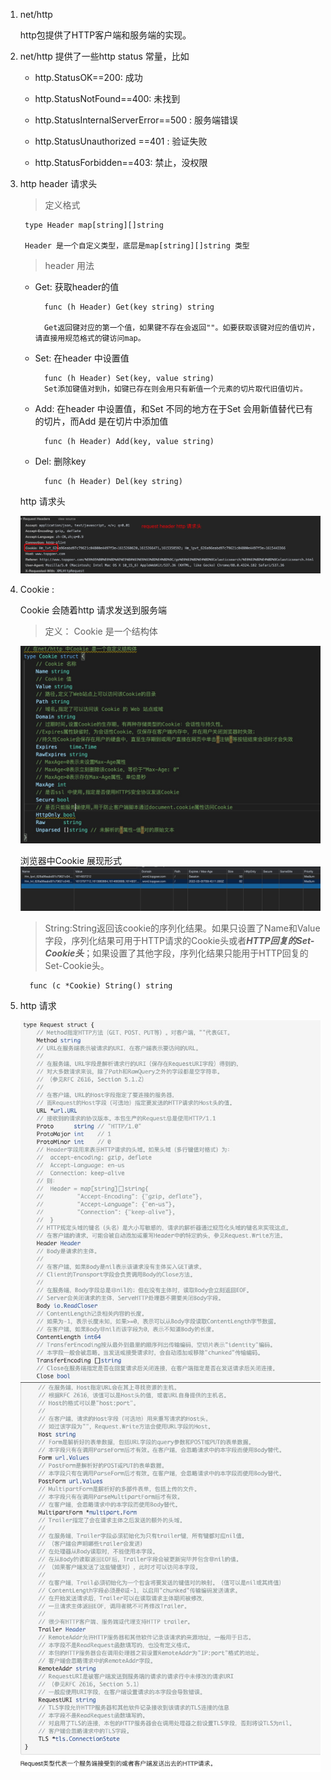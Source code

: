 1. net/http 

   http包提供了HTTP客户端和服务端的实现。

2. net/http 提供了一些http status 常量，比如

   + http.StatusOK==200: 成功

   + http.StatusNotFound==400: 未找到

   + http.StatusInternalServerError==500 : 服务端错误

   + http.StatusUnauthorized ==401 : 验证失败

   + http.StatusForbidden==403: 禁止，没权限

2. http header 请求头

   > 定义格式

        type Header map[string][]string

        Header 是一个自定义类型，底层是map[string][]string 类型
    > header 用法

    + Get: 获取header的值

            func (h Header) Get(key string) string

            Get返回键对应的第一个值，如果键不存在会返回""。如要获取该键对应的值切片，请直接用规范格式的键访问map。

    + Set: 在header 中设置值

            func (h Header) Set(key, value string)
            Set添加键值对到h，如键已存在则会用只有新值一个元素的切片取代旧值切片。
    
    + Add: 在header 中设置值，和Set 不同的地方在于Set 会用新值替代已有的切片，而Add 是在切片中添加值

            func (h Header) Add(key, value string)
    
    + Del: 删除key

            func (h Header) Del(key string)

    http 请求头

    ![image](../../assets/http-header.jpg)

3. Cookie : 

   Cookie 会随着http 请求发送到服务端

   > 定义： Cookie 是一个结构体

   ![image](../../assets/cookie.jpg)

   浏览器中Cookie 展现形式
   ![image](../../assets/cookie1.jpg)

   > String:String返回该cookie的序列化结果。如果只设置了Name和Value字段，序列化结果可用于HTTP请求的Cookie头或者***HTTP回复的Set-Cookie头***；如果设置了其他字段，序列化结果只能用于HTTP回复的Set-Cookie头。

         func (c *Cookie) String() string

4. http 请求

   ![image](../../assets/http.jpg)
   ![image](../../assets/http2.jpg)
